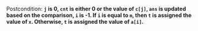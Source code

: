 Postcondition: **`j` is 0, `cnt` is either 0 or the value of `c[j]`, `ans` is updated based on the comparison, `i` is -1. If `i` is equal to `m`, then `t` is assigned the value of `x`. Otherwise, `t` is assigned the value of `a[i]`.**